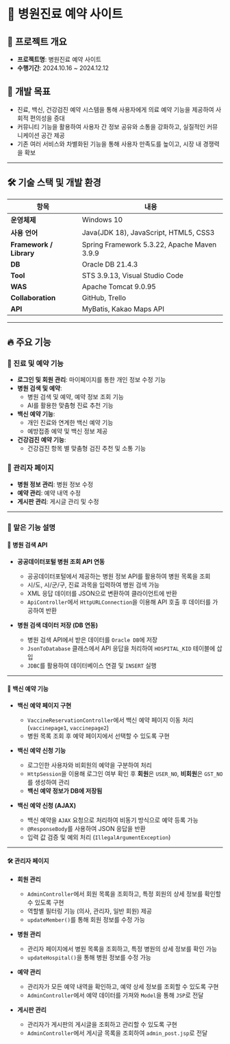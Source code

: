 # 🏥 병원진료 예약 사이트

## 📌 프로젝트 개요
- **프로젝트명**: 병원진료 예약 사이트
- **수행기간**: 2024.10.16 ~ 2024.12.12

## 🎯 개발 목표
- 진료, 백신, 건강검진 예약 시스템을 통해 사용자에게 의료 예약 기능을 제공하여 사회적 편의성을 증대
- 커뮤니티 기능을 활용하여 사용자 간 정보 공유와 소통을 강화하고, 실질적인 커뮤니케이션 공간 제공
- 기존 여러 서비스와 차별화된 기능을 통해 사용자 만족도를 높이고, 시장 내 경쟁력을 확보

---

## 🛠️ 기술 스택 및 개발 환경

| 항목            | 내용 |
|----------------|----------------------|
| **운영체제** | Windows 10 |
| **사용 언어** | Java(JDK 18), JavaScript, HTML5, CSS3 |
| **Framework / Library** | Spring Framework 5.3.22, Apache Maven 3.9.9 |
| **DB** | Oracle DB 21.4.3 |
| **Tool** | STS 3.9.13, Visual Studio Code |
| **WAS** | Apache Tomcat 9.0.95 |
| **Collaboration** | GitHub, Trello |
| **API** | MyBatis, Kakao Maps API |

---

## 🔥 주요 기능
### 🏥 진료 및 예약 기능
- **로그인 및 회원 관리**: 마이페이지를 통한 개인 정보 수정 기능
- **병원 검색 및 예약**:  
  - 병원 검색 및 예약, 예약 정보 조회 기능
  - AI를 활용한 맞춤형 진료 추천 기능
- **백신 예약 기능**:  
  - 개인 진료와 연계한 백신 예약 기능
  - 예방접종 예약 및 백신 정보 제공
- **건강검진 예약 기능**:  
  - 건강검진 항목 별 맞춤형 검진 추천 및 소통 기능

### 🔧 관리자 페이지
- **병원 정보 관리**: 병원 정보 수정
- **예약 관리**: 예약 내역 수정
- **게시판 관리**: 게시글 관리 및 수정

---

### **📌 맡은 기능 설명**

#### **🏥 병원 검색 API**
- **공공데이터포털 병원 조회 API 연동**
  - 공공데이터포털에서 제공하는 병원 정보 API를 활용하여 병원 목록을 조회
  - 시/도, 시/군/구, 진료 과목을 입력하여 병원 검색 가능
  - XML 응답 데이터를 JSON으로 변환하여 클라이언트에 반환
  - `ApiController`에서 `HttpURLConnection`을 이용해 API 호출 후 데이터를 가공하여 반환

- **병원 검색 데이터 저장 (DB 연동)**
  - 병원 검색 API에서 받은 데이터를 `Oracle DB`에 저장
  - `JsonToDatabase` 클래스에서 API 응답을 처리하여 `HOSPITAL_KID` 테이블에 삽입
  - `JDBC`를 활용하여 데이터베이스 연결 및 `INSERT` 실행

---

#### **💉 백신 예약 기능**
- **백신 예약 페이지 구현**
  - `VaccineReservationController`에서 백신 예약 페이지 이동 처리 (`vaccinepage1`, `vaccinepage2`)
  - 병원 목록 조회 후 예약 페이지에서 선택할 수 있도록 구현

- **백신 예약 신청 기능**
  - 로그인한 사용자와 비회원의 예약을 구분하여 처리
  - `HttpSession`을 이용해 로그인 여부 확인 후 **회원**은 `USER_NO`, **비회원**은 `GST_NO`를 생성하여 관리
  - **백신 예약 정보가 DB에 저장됨**

- **백신 예약 신청 (AJAX)**
  - 백신 예약을 `AJAX` 요청으로 처리하여 비동기 방식으로 예약 등록 가능
  - `@ResponseBody`를 사용하여 JSON 응답을 반환
  - 입력 값 검증 및 예외 처리 (`IllegalArgumentException`)

---

#### **🛠 관리자 페이지**
- **회원 관리**
  - `AdminController`에서 회원 목록을 조회하고, 특정 회원의 상세 정보를 확인할 수 있도록 구현
  - 역할별 필터링 기능 (의사, 관리자, 일반 회원) 제공
  - `updateMember()`를 통해 회원 정보를 수정 가능

- **병원 관리**
  - 관리자 페이지에서 병원 목록을 조회하고, 특정 병원의 상세 정보를 확인 가능
  - `updateHospital()`을 통해 병원 정보를 수정 가능

- **예약 관리**
  - 관리자가 모든 예약 내역을 확인하고, 예약 상세 정보를 조회할 수 있도록 구현
  - `AdminController`에서 예약 데이터를 가져와 `Model`을 통해 `JSP`로 전달

- **게시판 관리**
  - 관리자가 게시판의 게시글을 조회하고 관리할 수 있도록 구현
  - `AdminController`에서 게시글 목록을 조회하여 `admin_post.jsp`로 전달



